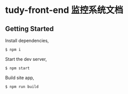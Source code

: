 # tudy-front-end 监控系统文档

## Getting Started

Install dependencies,

```bash
$ npm i
```

Start the dev server,

```bash
$ npm start
```

Build site app,

```bash
$ npm run build
```
